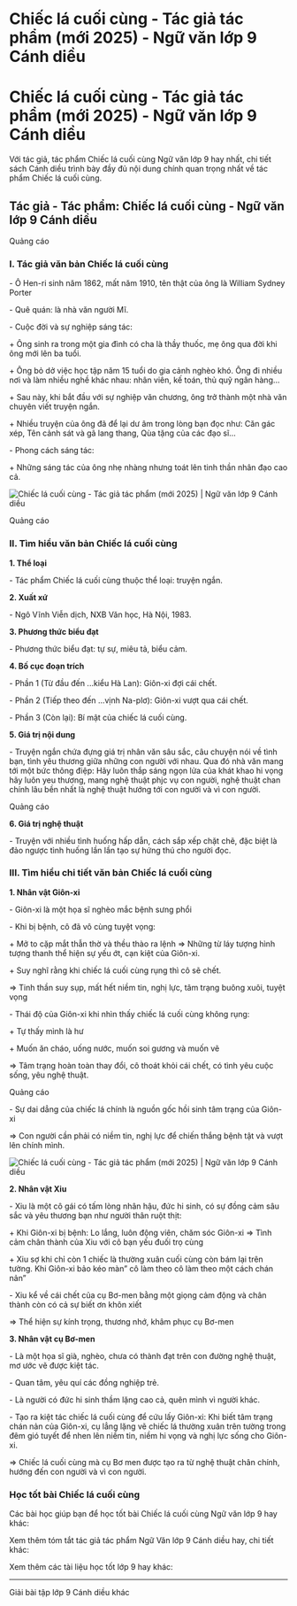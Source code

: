 # Chiếc lá cuối cùng - Tác giả tác phẩm (mới 2025) - Ngữ văn lớp 9 Cánh diều

# Chiếc lá cuối cùng - Tác giả tác phẩm (mới 2025) - Ngữ văn lớp 9 Cánh diều

Với tác giả, tác phẩm Chiếc lá cuối cùng Ngữ văn lớp 9 hay nhất, chi tiết sách Cánh diều trình bày đầy đủ nội dung chính quan trọng nhất về tác phẩm Chiếc lá cuối cùng.

## Tác giả - Tác phẩm: Chiếc lá cuối cùng - Ngữ văn lớp 9 Cánh diều

Quảng cáo

### **I. Tác giả văn bản Chiếc lá cuối cùng**

\- Ô Hen-ri sinh năm 1862, mất năm 1910, tên thật của ông là William Sydney Porter

\- Quê quán: là nhà văn người Mĩ.

\- Cuộc đời và sự nghiệp sáng tác:

\+ Ông sinh ra trong một gia đình có cha là thầy thuốc, mẹ ông qua đời khi ông mới lên ba tuổi.

\+ Ông bỏ dở việc học tập năm 15 tuổi do gia cảnh nghèo khó. Ông đi nhiều nơi và làm nhiều nghề khác nhau: nhân viên, kế toán, thủ quỹ ngân hàng…

\+ Sau này, khi bắt đầu với sự nghiệp văn chương, ông trở thành một nhà văn chuyên viết truyện ngắn.

\+ Nhiều truyện của ông đã để lại dư âm trong lòng bạn đọc như: Căn gác xép, Tên cảnh sát và gã lang thang, Qùa tặng của các đạo sĩ…

\- Phong cách sáng tác:

\+ Những sáng tác của ông nhẹ nhàng nhưng toát lên tinh thần nhân đạo cao cả.

![Chiếc lá cuối cùng - Tác giả tác phẩm \(mới 2025\) | Ngữ văn lớp 9 Cánh diều](https://vietjack.com/soan-van-lop-9-cd/images/tac-gia-tac-pham-chiec-la-cuoi-cung.PNG)

Quảng cáo

### **II. Tìm hiểu văn bản Chiếc lá cuối cùng**

**1\. Thể loại**

\- Tác phẩm Chiếc lá cuối cùng thuộc thể loại: truyện ngắn.

**2\. Xuất xứ**

\- Ngô Vĩnh Viễn dịch, NXB Văn học, Hà Nội, 1983.

**3\. Phương thức biểu đạt**

\- Phương thức biểu đạt: tự sự, miêu tả, biểu cảm.

**4\. Bố cục đoạn trích**

\- Phần 1 (Từ đầu đến ...kiểu Hà Lan): Giôn-xi đợi cái chết.

\- Phần 2 (Tiếp theo đến ...vịnh Na-plơ): Giôn-xi vượt qua cái chết.

\- Phần 3 (Còn lại): Bí mật của chiếc lá cuối cùng.

**5\. Giá trị nội dung**

\- Truyện ngắn chứa đựng giá trị nhân văn sâu sắc, câu chuyện nói về tình bạn, tình yêu thương giữa những con người với nhau. Qua đó nhà văn mang tới một bức thông điệp: Hãy luôn thắp sáng ngọn lửa của khát khao hi vọng hãy luôn yeu thương, mang nghệ thuật phjc vụ con người, nghệ thuật chan chính lâu bền nhất là nghệ thuật hướng tới con người và vì con người.

Quảng cáo

**6\. Giá trị nghệ thuật**

\- Truyện với nhiều tình huống hấp dẫn, cách sắp xếp chặt chẽ, đặc biệt là đảo ngược tình huống lần lần tạo sự hứng thú cho người đọc.

### **III. Tìm hiểu chi tiết văn bản Chiếc lá cuối cùng**

**1\. Nhân vật Giôn-xi**

\- Giôn-xi là một họa sĩ nghèo mắc bệnh sưng phổi

\- Khi bị bệnh, cô đã vô cùng tuyệt vọng:

\+ Mở to cặp mắt thẫn thờ và thều thào ra lệnh => Những từ láy tượng hình tượng thanh thể hiện sự yếu ớt, cạn kiệt của Giôn-xi.

\+ Suy nghĩ rằng khi chiếc lá cuối cùng rụng thì cô sẽ chết.

⇒ Tinh thần suy sụp, mất hết niềm tin, nghị lực, tâm trạng buông xuôi, tuyệt vọng

\- Thái độ của Giôn-xi khi nhìn thấy chiếc lá cuối cùng không rụng:

\+ Tự thấy mình là hư

\+ Muốn ăn cháo, uống nước, muốn soi gương và muốn vẽ

⇒ Tâm trạng hoàn toàn thay đổi, cô thoát khỏi cái chết, có tình yêu cuộc sống, yêu nghệ thuật.

Quảng cáo

\- Sự dai dẳng của chiếc lá chính là nguồn gốc hồi sinh tâm trạng của Giôn-xi

⇒ Con người cần phải có niềm tin, nghị lực để chiến thắng bệnh tật và vượt lên chính mình.

![Chiếc lá cuối cùng - Tác giả tác phẩm \(mới 2025\) | Ngữ văn lớp 9 Cánh diều](https://vietjack.com/soan-van-lop-9-cd/images/tac-gia-tac-pham-chiec-la-cuoi-cung-1.PNG)

**2\. Nhân vật Xiu**

\- Xiu là một cô gái có tấm lòng nhân hậu, đức hi sinh, có sự đồng cảm sâu sắc và yêu thương bạn như người thân ruột thịt:

\+ Khi Giôn-xi bị bệnh: Lo lắng, luôn động viên, chăm sóc Giôn-xi => Tình cảm chân thành của Xiu với cô bạn yếu đuối trọ cùng

\+ Xiu sợ khi chỉ còn 1 chiếc là thường xuân cuối cùng còn bám lại trên tường. Khi Giôn-xi bảo kéo màn” cô làm theo cô làm theo một cách chán nản”

\- Xiu kể về cái chết của cụ Bơ-men bằng một giọng cảm động và chân thành còn có cả sự biết ơn khôn xiết

⇒ Thể hiện sự kính trọng, thương nhớ, khâm phục cụ Bơ-men

**3\. Nhân vật cụ Bơ-men**

\- Là một họa sĩ già, nghèo, chưa có thành đạt trên con đường nghệ thuật, mơ ước vẽ được kiệt tác.

\- Quan tâm, yêu quí các đồng nghiệp trẻ.

\- Là người có đức hi sinh thầm lặng cao cả, quên mình vì người khác.

\- Tạo ra kiệt tác chiếc lá cuối cùng để cứu lấy Giôn-xi: Khi biết tâm trạng chán nản của Giôn-xi, cụ lẳng lặng vẽ chiếc lá thường xuân trên tường trong đêm gió tuyết để nhen lên niềm tin, niềm hi vọng và nghị lực sống cho Giôn-xi.

⇒ Chiếc lá cuối cùng mà cụ Bơ men được tạo ra từ nghệ thuật chân chính, hướng đến con người và vì con người.

### **Học tốt bài Chiếc lá cuối cùng**

Các bài học giúp bạn để học tốt bài Chiếc lá cuối cùng Ngữ văn lớp 9 hay khác:

Xem thêm tóm tắt tác giả tác phẩm Ngữ Văn lớp 9 Cánh diều hay, chi tiết khác:

Xem thêm các tài liệu học tốt lớp 9 hay khác:

* * *

Giải bài tập lớp 9 Cánh diều khác
